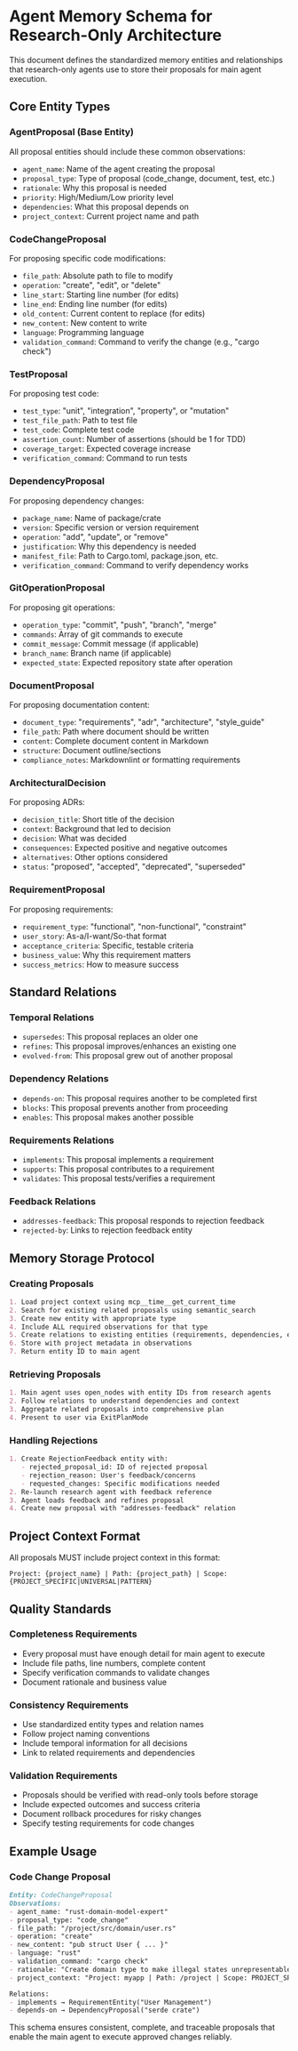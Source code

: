 # Agent Memory Schema for Research-Only Architecture

This document defines the standardized memory entities and relationships that research-only agents use to store their proposals for main agent execution.

## Core Entity Types

### AgentProposal (Base Entity)
All proposal entities should include these common observations:
- `agent_name`: Name of the agent creating the proposal
- `proposal_type`: Type of proposal (code_change, document, test, etc.)
- `rationale`: Why this proposal is needed
- `priority`: High/Medium/Low priority level
- `dependencies`: What this proposal depends on
- `project_context`: Current project name and path

### CodeChangeProposal
For proposing specific code modifications:
- `file_path`: Absolute path to file to modify
- `operation`: "create", "edit", or "delete"
- `line_start`: Starting line number (for edits)
- `line_end`: Ending line number (for edits)
- `old_content`: Current content to replace (for edits)
- `new_content`: New content to write
- `language`: Programming language
- `validation_command`: Command to verify the change (e.g., "cargo check")

### TestProposal
For proposing test code:
- `test_type`: "unit", "integration", "property", or "mutation"
- `test_file_path`: Path to test file
- `test_code`: Complete test code
- `assertion_count`: Number of assertions (should be 1 for TDD)
- `coverage_target`: Expected coverage increase
- `verification_command`: Command to run tests

### DependencyProposal
For proposing dependency changes:
- `package_name`: Name of package/crate
- `version`: Specific version or version requirement
- `operation`: "add", "update", or "remove"
- `justification`: Why this dependency is needed
- `manifest_file`: Path to Cargo.toml, package.json, etc.
- `verification_command`: Command to verify dependency works

### GitOperationProposal
For proposing git operations:
- `operation_type`: "commit", "push", "branch", "merge"
- `commands`: Array of git commands to execute
- `commit_message`: Commit message (if applicable)
- `branch_name`: Branch name (if applicable)
- `expected_state`: Expected repository state after operation

### DocumentProposal
For proposing documentation content:
- `document_type`: "requirements", "adr", "architecture", "style_guide"
- `file_path`: Path where document should be written
- `content`: Complete document content in Markdown
- `structure`: Document outline/sections
- `compliance_notes`: Markdownlint or formatting requirements

### ArchitecturalDecision
For proposing ADRs:
- `decision_title`: Short title of the decision
- `context`: Background that led to decision
- `decision`: What was decided
- `consequences`: Expected positive and negative outcomes
- `alternatives`: Other options considered
- `status`: "proposed", "accepted", "deprecated", "superseded"

### RequirementProposal
For proposing requirements:
- `requirement_type`: "functional", "non-functional", "constraint"
- `user_story`: As-a/I-want/So-that format
- `acceptance_criteria`: Specific, testable criteria
- `business_value`: Why this requirement matters
- `success_metrics`: How to measure success

## Standard Relations

### Temporal Relations
- `supersedes`: This proposal replaces an older one
- `refines`: This proposal improves/enhances an existing one
- `evolved-from`: This proposal grew out of another proposal

### Dependency Relations
- `depends-on`: This proposal requires another to be completed first
- `blocks`: This proposal prevents another from proceeding
- `enables`: This proposal makes another possible

### Requirements Relations
- `implements`: This proposal implements a requirement
- `supports`: This proposal contributes to a requirement
- `validates`: This proposal tests/verifies a requirement

### Feedback Relations
- `addresses-feedback`: This proposal responds to rejection feedback
- `rejected-by`: Links to rejection feedback entity

## Memory Storage Protocol

### Creating Proposals
```markdown
1. Load project context using mcp__time__get_current_time
2. Search for existing related proposals using semantic_search
3. Create new entity with appropriate type
4. Include ALL required observations for that type
5. Create relations to existing entities (requirements, dependencies, etc.)
6. Store with project metadata in observations
7. Return entity ID to main agent
```

### Retrieving Proposals
```markdown
1. Main agent uses open_nodes with entity IDs from research agents
2. Follow relations to understand dependencies and context
3. Aggregate related proposals into comprehensive plan
4. Present to user via ExitPlanMode
```

### Handling Rejections
```markdown
1. Create RejectionFeedback entity with:
   - rejected_proposal_id: ID of rejected proposal
   - rejection_reason: User's feedback/concerns
   - requested_changes: Specific modifications needed
2. Re-launch research agent with feedback reference
3. Agent loads feedback and refines proposal
4. Create new proposal with "addresses-feedback" relation
```

## Project Context Format

All proposals MUST include project context in this format:
```
Project: {project_name} | Path: {project_path} | Scope: {PROJECT_SPECIFIC|UNIVERSAL|PATTERN}
```

## Quality Standards

### Completeness Requirements
- Every proposal must have enough detail for main agent to execute
- Include file paths, line numbers, complete content
- Specify verification commands to validate changes
- Document rationale and business value

### Consistency Requirements
- Use standardized entity types and relation names
- Follow project naming conventions
- Include temporal information for all decisions
- Link to related requirements and dependencies

### Validation Requirements
- Proposals should be verified with read-only tools before storage
- Include expected outcomes and success criteria
- Document rollback procedures for risky changes
- Specify testing requirements for code changes

## Example Usage

### Code Change Proposal
```markdown
Entity: CodeChangeProposal
Observations:
- agent_name: "rust-domain-model-expert"
- proposal_type: "code_change"
- file_path: "/project/src/domain/user.rs"
- operation: "create"
- new_content: "pub struct User { ... }"
- language: "rust"
- validation_command: "cargo check"
- rationale: "Create domain type to make illegal states unrepresentable"
- project_context: "Project: myapp | Path: /project | Scope: PROJECT_SPECIFIC"

Relations:
- implements → RequirementEntity("User Management")
- depends-on → DependencyProposal("serde crate")
```

This schema ensures consistent, complete, and traceable proposals that enable the main agent to execute approved changes reliably.